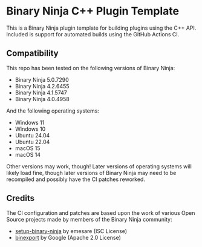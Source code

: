 # Binary Ninja C++ Plugin Template

This is a Binary Ninja plugin template for building plugins using the C++ API.
Included is support for automated builds using the GitHub Actions CI.

## Compatibility

This repo has been tested on the following versions of Binary Ninja:
* Binary Ninja 5.0.7290
* Binary Ninja 4.2.6455
* Binary Ninja 4.1.5747
* Binary Ninja 4.0.4958

And the following operating systems:
* Windows 11
* Windows 10
* Ubuntu 24.04
* Ubuntu 22.04
* macOS 15
* macOS 14

Other versions may work, though! Later versions of operating systems will likely load fine, though later versions of Binary Ninja may need to be recompiled and possibly have the CI patches reworked.

## Credits

The CI configuration and patches are based upon the work of various Open Source projects made by members of the Binary Ninja community:

* [setup-binary-ninja](https://github.com/emesare/setup-binary-ninja) by emesare (ISC License)
* [binexport](https://github.com/google/binexport) by Google (Apache 2.0 License)
